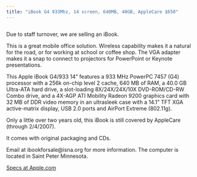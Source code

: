 ```yaml
---
title: "iBook G4 933Mhz, 14 screen, 640MB, 40GB, AppleCare $650"
---
```


<p><img alt="" src="http://www.isna.org/files/apple\_ibook\_g4.jpg" />  </p>

<p>Due to staff turnover, we are selling an iBook.  </p>

<p>This is a great mobile office solution. Wireless capability makes it a natural for the road, or for working at school or coffee shop. The <span class="caps">VGA</span> adapter makes it a snap to connect to projectors for PowerPoint or Keynote presentations.  </p>

<p>This Apple iBook G4/933 14&#8221; features a 933 MHz PowerPC 7457 (G4) processor with a 256k on-chip level 2 cache, 640 MB of <span class="caps">RAM</span>, a 40.0 GB Ultra-<span class="caps">ATA</span> hard drive, a slot-loading 8X/24X/24X/10X <span class="caps">DVD</span>-<span class="caps">ROM</span>/CD-RW Combo drive, and a 4X-<span class="caps">AGP</span> <span class="caps">ATI</span> Mobility Radeon 9200 graphics card with 32 MB of <span class="caps">DDR</span> video memory in an ultrasleek case with a 14.1&#8221; <span class="caps">TFT</span> <span class="caps">XGA</span> active-matrix display, <span class="caps">USB</span> 2.0 ports and AirPort Extreme (802.11g).  </p>

<p>Only a little over two years old, this iBook is still covered by AppleCare (through 2/4/2007).  </p>

<p>It comes with original packaging and CDs.  </p>

<p>Email at ibookforsale@isna.org for more information. The computer is located in Saint Peter Minnesota.  </p>

<p><a href="http://support.apple.com/specs/ibook/iBook_G4.html">Specs at Apple.com</a></p>